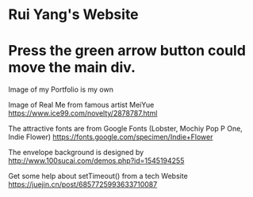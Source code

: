 # Rui Yang's Website

# Press the green arrow button could move the main div.

Image of my Portfolio is my own

Image of Real Me from famous artist MeiYue
https://www.ice99.com/novelty/2878787.html

The attractive fonts are from Google Fonts
(Lobster, Mochiy Pop P One, Indie Flower)
https://fonts.google.com/specimen/Indie+Flower

The envelope background is designed by
http://www.100sucai.com/demos.php?id=1545194255

Get some help about setTimeout() from a tech Website
https://juejin.cn/post/6857725993633710087
